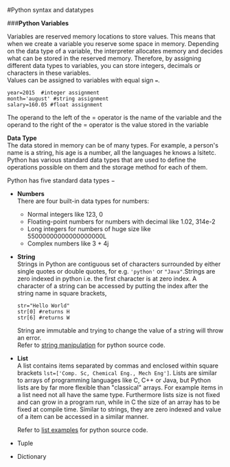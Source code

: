 
#Python syntax and datatypes

###__Python Variables__  

Variables are reserved memory locations to store values. This means that when we create a variable you reserve some space in memory. Depending on the data type of a variable, the interpreter allocates memory and decides what can be stored in the reserved memory. Therefore, by assigning different data types to variables, you can store integers, decimals or characters in these variables.        
Values can be assigned to variables with equal sign `=`.  

  ```
  year=2015  #integer assignment
  month='august' #string assignment  
  salary=160.05 #float assignment
  ```
The operand to the left of the = operator is the name of the variable and the operand to the right of the = operator is the value stored in the variable

  __Data Type__  
The data stored in memory can be of many types. For example, a person's name is a string, his age is a number, all the languages he knows a lsitetc. Python has various standard data types that are used to define the operations possible on them and the storage method for each of them.  

Python has five standard data types −
* __Numbers__   
  There are four built-in data types for numbers:    
  * Normal integers like 123, 0
  * Floating-point numbers for numbers with decimal like 1.02, 314e-2
  * Long integers for numbers of huge size like 55000000000000000000L
  * Complex numbers like 3 + 4j
  
* __String__  
  Strings in Python are contiguous set of characters surrounded by either single quotes or double quotes, for e.g. `'python'`   or `"Java"`.Strings are zero indexed in python i.e. the first character is at zero index. A character of a string can be accessed by putting the index after the string name in square brackets, 
  ```
  str="Hello World"
  str[0] #returns H
  str[6] #returns W
  ```
  String are immutable and trying to change the value of a string will throw an error.  
  Refer to [string manipulation](https://github.com/joed7/fose_python/blob/master/string-demo.py) for python source code.

* __List__  
  A list contains items separated by commas and enclosed within square brackets `lst=['Comp. Sc, Chemical Eng., Mech Eng']`. Lists are similar to arrays of programming languages like C, C++ or Java, but Python lists are by far more flexible than "classical" arrays. For example items in a list need not all have the same type. Furthermore lists size is not fixed and can grow in a program run, while in C the size of an array has to be fixed at compile time. Similar to strings, they are zero indexed and value of a item can be accessed in a similar manner.

    Refer to [list examples](https://github.com/joed7/fose_python/blob/master/list-demo.py) for python source code.

* Tuple
* Dictionary
